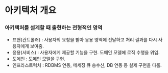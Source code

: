# 아키텍처 개요 

### 아키텍처를 설계할 때 출현하는 전형적인 영역
- 표현(컨트롤러) : 사용자의 요청을 받아 응용 영역에 전달하고 처리 결과를 다시 사용자에게 보여줌.
- 응용(서비스) : 사용자에게 제공할 기능을 구현. 도메인 모델에 로직 수행을 위임.
- 도메인 : 도메인 모델을 구현.
- 인프라스트럭처 : RDBMS 연동, 메세징 큐 송수신, DB 연동 등 실제 구현을 다룸.

